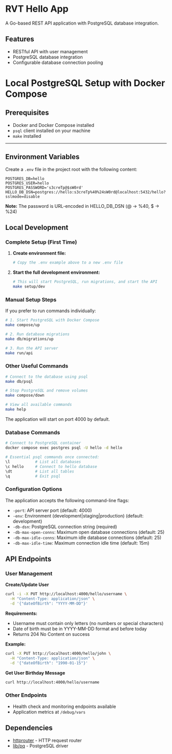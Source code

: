 # RVT Hello App

A Go-based REST API application with PostgreSQL database integration.

## Features

- RESTful API with user management
- PostgreSQL database integration
- Configurable database connection pooling

# Local PostgreSQL Setup with Docker Compose

## Prerequisites

- Docker and Docker Compose installed
- `psql` client installed on your machine
- `make` installed

---

## Environment Variables

Create a `.env` file in the project root with the following content:

```env
POSTGRES_DB=hello
POSTGRES_USER=hello
POSTGRES_PASSWORD='s3creTp@$sW0rd'
HELLO_DB_DSN=postgres://hello:s3creTp%40%24sW0rd@localhost:5432/hello?sslmode=disable
```

**Note:** The password is URL-encoded in HELLO_DB_DSN (@ → %40, $ → %24)

## Local Development

### Complete Setup (First Time)

1. **Create environment file:**
   ```bash
   # Copy the .env example above to a new .env file
   ```

2. **Start the full development environment:**
   ```bash
   # This will start PostgreSQL, run migrations, and start the API
   make setup/dev
   ```

### Manual Setup Steps

If you prefer to run commands individually:

```bash
# 1. Start PostgreSQL with Docker Compose
make compose/up

# 2. Run database migrations
make db/migrations/up

# 3. Run the API server
make run/api
```

### Other Useful Commands

```bash
# Connect to the database using psql
make db/psql

# Stop PostgreSQL and remove volumes
make compose/down

# View all available commands
make help
```

The application will start on port 4000 by default.

### Database Commands

```bash
# Connect to PostgreSQL container
docker compose exec postgres psql -U hello -d hello

# Essential psql commands once connected:
\l           # List all databases
\c hello     # Connect to hello database
\dt          # List all tables
\q           # Exit psql
```

### Configuration Options

The application accepts the following command-line flags:

- `-port`: API server port (default: 4000)
- `-env`: Environment (development|staging|production) (default: development)
- `-db-dsn`: PostgreSQL connection string (required)
- `-db-max-open-conns`: Maximum open database connections (default: 25)
- `-db-max-idle-conns`: Maximum idle database connections (default: 25)
- `-db-max-idle-time`: Maximum connection idle time (default: 15m)

## API Endpoints

### User Management

**Create/Update User**
```bash
curl -i -X PUT http://localhost:4000/hello/username \
  -H "Content-Type: application/json" \
  -d '{"dateOfBirth": "YYYY-MM-DD"}'
```

**Requirements:**
- Username must contain only letters (no numbers or special characters)
- Date of birth must be in YYYY-MM-DD format and before today
- Returns 204 No Content on success

**Example:**
```bash
curl -X PUT http://localhost:4000/hello/john \
  -H "Content-Type: application/json" \
  -d '{"dateOfBirth": "1990-01-15"}'
```

**Get User Birthday Message**
```bash
curl http://localhost:4000/hello/username
```

### Other Endpoints

- Health check and monitoring endpoints available
- Application metrics at `/debug/vars`

## Dependencies

- [httprouter](https://github.com/julienschmidt/httprouter) - HTTP request router
- [lib/pq](https://github.com/lib/pq) - PostgreSQL driver